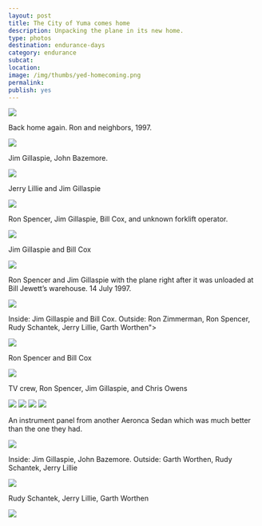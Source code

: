 ```yaml
---
layout: post
title: The City of Yuma comes home
description: Unpacking the plane in its new home.
type: photos
destination: endurance-days
category: endurance
subcat: 
location: 
image: /img/thumbs/yed-homecoming.png
permalink: 
publish: yes
---
```


 <img src="https://jenner.smugmug.com/Yuma-Endurance-Days/City-of-Yuma-Homecoming/i-z48W7p3/0/M/homecoming-1-M.jpg">

Back home again. Ron and neighbors, 1997.

 <img src="https://jenner.smugmug.com/Yuma-Endurance-Days/City-of-Yuma-Homecoming/i-BW2PrHt/0/M/homecoming-11-M.jpg">

Jim Gillaspie, John Bazemore.

 <img src="https://jenner.smugmug.com/Yuma-Endurance-Days/City-of-Yuma-Homecoming/i-Nntdjwh/0/M/homecoming-12-M.jpg">

Jerry Lillie and Jim Gillaspie

 <img src="https://jenner.smugmug.com/Yuma-Endurance-Days/City-of-Yuma-Homecoming/i-bKr4sCH/0/M/homecoming-15-M.jpg">

Ron Spencer, Jim Gillaspie, Bill Cox, and unknown forklift operator.

 <img src="https://jenner.smugmug.com/Yuma-Endurance-Days/City-of-Yuma-Homecoming/i-PGGFrRg/0/M/homecoming-16-M.jpg">

Jim Gillaspie and Bill Cox

 <img src="https://jenner.smugmug.com/Yuma-Endurance-Days/City-of-Yuma-Homecoming/i-8gmpnb3/0/M/homecoming-17-M.jpg">

Ron Spencer and Jim Gillaspie with the plane right after it was unloaded at Bill Jewett’s warehouse. 14 July 1997.

 <img src="https://jenner.smugmug.com/Yuma-Endurance-Days/City-of-Yuma-Homecoming/i-S4P2cNQ/0/M/homecoming-2-M.jpg">

Inside: Jim Gillaspie and Bill Cox. Outside: Ron Zimmerman, Ron Spencer, Rudy Schantek, Jerry Lillie, Garth Worthen">

 <img src="https://jenner.smugmug.com/Yuma-Endurance-Days/City-of-Yuma-Homecoming/i-zm83rxk/0/M/homecoming-20-M.jpg">

Ron Spencer and Bill Cox

 <img src="https://jenner.smugmug.com/Yuma-Endurance-Days/City-of-Yuma-Homecoming/i-z2m3ML7/0/M/homecoming-25-M.jpg">

TV crew, Ron Spencer, Jim Gillaspie, and Chris Owens

 <img src="https://jenner.smugmug.com/Yuma-Endurance-Days/City-of-Yuma-Homecoming/i-F5XJvBK/0/M/homecoming-27-M.jpg">

 <img src="https://jenner.smugmug.com/Yuma-Endurance-Days/City-of-Yuma-Homecoming/i-t52TvxH/0/M/homecoming-29-M.jpg">

 <img src="https://jenner.smugmug.com/Yuma-Endurance-Days/City-of-Yuma-Homecoming/i-H8JrK3p/0/M/homecoming-30-M.jpg">

 <img src="https://jenner.smugmug.com/Yuma-Endurance-Days/City-of-Yuma-Homecoming/i-3vzhMfM/0/M/homecoming-31-M.jpg">

An instrument panel from another Aeronca Sedan which was much better than the one they had.

 <img src="https://jenner.smugmug.com/Yuma-Endurance-Days/City-of-Yuma-Homecoming/i-5KmQ5km/0/M/homecoming-4-M.jpg">

Inside: Jim Gillaspie, John Bazemore. Outside: Garth Worthen, Rudy Schantek, Jerry Lillie

 <img src="https://jenner.smugmug.com/Yuma-Endurance-Days/City-of-Yuma-Homecoming/i-FJGvpjh/0/M/homecoming-5-M.jpg">

Rudy Schantek, Jerry Lillie, Garth Worthen

 <img src="https://jenner.smugmug.com/Yuma-Endurance-Days/City-of-Yuma-Homecoming/i-X6kWHQq/0/M/penn-M.jpg">


